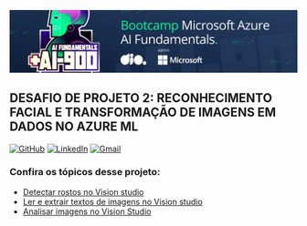 ![a](https://github.com/fanzz293/projeto2_ml-ai900/blob/main/assets/dio.jpeg?raw=true)

## DESAFIO DE PROJETO 2: RECONHECIMENTO FACIAL E TRANSFORMAÇÃO DE IMAGENS EM DADOS NO AZURE ML

[![GitHub](https://img.shields.io/badge/GitHub-000?style=for-the-badge&logo=github&logoColor=30A3DC)](https://github.com/fanzz293)
[![LinkedIn](https://img.shields.io/badge/LinkedIn-000?style=for-the-badge&logo=LinkedIn&logoColor=30A3DC)](https://www.linkedin.com/in/fabricio-vieira-8bb2b298/)
[![Gmail](https://img.shields.io/badge/Gmail-000?style=for-the-badge&logo=Gmail&logoColor=30)](fanzito293@gmail.com/)

### Confira os tópicos desse projeto:

* [Detectar rostos no Vision studio](https://github.com/fanzz293/projeto2_ml-ai900/blob/main/projects/detectFaces.md/)
* [Ler e extrair textos de imagens no Vision studio](https://github.com/fanzz293/projeto2_ml-ai900/blob/main/projects/readText.md/)
* [Analisar imagens no Vision Studio](https://github.com/fanzz293/projeto2_ml-ai900/blob/main/projects/analyzeImages.md/)
